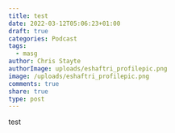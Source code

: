 ```yaml
---
title: test
date: 2022-03-12T05:06:23+01:00
draft: true
categories: Podcast
tags:
  - masg
author: Chris Stayte
authorImage: uploads/eshaftri_profilepic.png
image: /uploads/eshaftri_profilepic.png
comments: true
share: true
type: post
---
```

test
